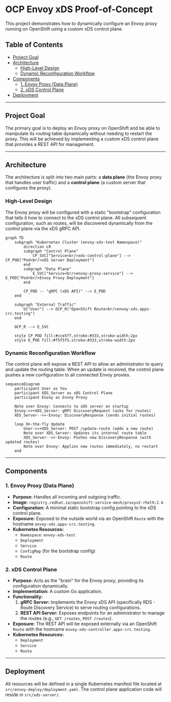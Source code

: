 # OCP Envoy xDS Proof-of-Concept

This project demonstrates how to dynamically configure an Envoy proxy running on OpenShift using a custom xDS control plane.

## Table of Contents
- [Project Goal](#project-goal)
- [Architecture](#architecture)
  - [High-Level Design](#high-level-design)
  - [Dynamic Reconfiguration Workflow](#dynamic-reconfiguration-workflow)
- [Components](#components)
  - [1. Envoy Proxy (Data Plane)](#1-envoy-proxy-data-plane)
  - [2. xDS Control Plane](#2-xds-control-plane)
- [Deployment](#deployment)

---

## Project Goal

The primary goal is to deploy an Envoy proxy on OpenShift and be able to manipulate its routing table dynamically without needing to restart the proxy. This will be achieved by implementing a custom xDS control plane that provides a REST API for management.

---

## Architecture

The architecture is split into two main parts: a **data plane** (the Envoy proxy that handles user traffic) and a **control plane** (a custom server that configures the proxy).

### High-Level Design

The Envoy proxy will be configured with a static "bootstrap" configuration that tells it how to connect to the xDS control plane. All subsequent configuration, such as routes, will be discovered dynamically from the control plane via the xDS gRPC API.

```mermaid
graph TD
    subgraph "Kubernetes Cluster (envoy-xds-test Namespace)"
        direction LR
        subgraph "Control Plane"
            CP_SVC["Service<br/>xds-control-plane"] --> CP_POD["Pod<br/>xDS Server Deployment"]
        end
        subgraph "Data Plane"
            E_SVC["Service<br/>envoy-proxy-service"] --> E_POD["Pod<br/>Envoy Proxy Deployment"]
        end

        CP_POD -- "gRPC (xDS API)" --> E_POD
    end

    subgraph "External Traffic"
        U["User"] --> OCP_R("OpenShift Route<br/>envoy-xds.apps-crc.testing")
    end

    OCP_R --> E_SVC
    
    style CP_POD fill:#cce5ff,stroke:#333,stroke-width:2px
    style E_POD fill:#f5f5f5,stroke:#333,stroke-width:2px
```

### Dynamic Reconfiguration Workflow

The control plane will expose a REST API to allow an administrator to query and update the routing table. When an update is received, the control plane pushes a new configuration to all connected Envoy proxies.

```mermaid
sequenceDiagram
    participant User as You
    participant XDS_Server as xDS Control Plane
    participant Envoy as Envoy Proxy

    Note over Envoy: Connects to xDS server on startup
    Envoy->>+XDS_Server: gRPC DiscoveryRequest (asks for routes)
    XDS_Server-->>-Envoy: DiscoveryResponse (sends initial routes)

    loop On-the-fly Update
        User->>+XDS_Server: POST /update-route (adds a new route)
        Note over XDS_Server: Updates its internal route table
        XDS_Server-->>-Envoy: Pushes new DiscoveryResponse (with updated routes)
        Note over Envoy: Applies new routes immediately, no restart
    end
```
---

## Components

### 1. Envoy Proxy (Data Plane)

- **Purpose:** Handles all incoming and outgoing traffic.
- **Image:** `registry.redhat.io/openshift-service-mesh/proxyv2-rhel9:2.6`
- **Configuration:** A minimal static bootstrap config pointing to the xDS control plane.
- **Exposure:** Exposed to the outside world via an OpenShift `Route` with the hostname `envoy-xds.apps-crc.testing`.
- **Kubernetes Resources:**
    - `Namespace`: `envoy-xds-test`
    - `Deployment`
    - `Service`
    - `ConfigMap` (for the bootstrap config)
    - `Route`

### 2. xDS Control Plane

- **Purpose:** Acts as the "brain" for the Envoy proxy, providing its configuration dynamically.
- **Implementation:** A custom Go application.
- **Functionality:**
    1.  **gRPC Server:** Implements the Envoy xDS API (specifically RDS - Route Discovery Service) to serve routing configurations.
    2.  **REST API Server:** Exposes endpoints for an administrator to manage the routes (e.g., `GET /routes`, `POST /routes`).
- **Exposure:** The REST API will be exposed externally via an OpenShift `Route` with the hostname `envoy-xds-controller.apps-crc.testing`.
- **Kubernetes Resources:**
    - `Deployment`
    - `Service`
    - `Route`

---

## Deployment

All resources will be defined in a single Kubernetes manifest file located at `src/envoy-deploy/deployment.yaml`. The control plane application code will reside in `src/xds-server/`.

